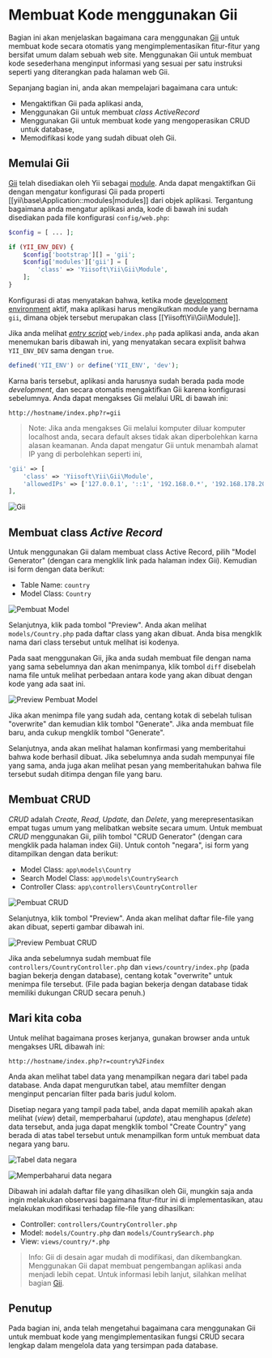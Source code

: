 Membuat Kode menggunakan Gii
========================

Bagian ini akan menjelaskan bagaimana cara menggunakan [Gii](https://github.com/yiisoft/yii2-gii/blob/master/docs/guide/README.md) untuk membuat kode secara otomatis
yang mengimplementasikan fitur-fitur yang bersifat umum dalam sebuah web site. Menggunakan Gii untuk membuat kode sesederhana menginput informasi yang sesuai per satu instruksi seperti yang diterangkan pada halaman web Gii.

Sepanjang bagian ini, anda akan mempelajari bagaimana cara untuk:

* Mengaktifkan Gii pada aplikasi anda,
* Menggunakan Gii untuk membuat _class ActiveRecord_
* Menggunakan Gii untuk membuat kode yang mengoperasikan CRUD untuk database,
* Memodifikasi kode yang sudah dibuat oleh Gii.


Memulai Gii <span id="starting-gii"></span>
------------

[Gii](https://github.com/yiisoft/yii2-gii/blob/master/docs/guide/README.md) telah disediakan oleh Yii sebagai [module](structure-modules.md). Anda dapat mengaktifkan Gii
dengan mengatur konfigurasi Gii pada properti [[yii\base\Application::modules|modules]] dari objek aplikasi. Tergantung bagaimana anda mengatur aplikasi anda, kode di bawah ini sudah disediakan pada file konfigurasi `config/web.php`:

```php
$config = [ ... ];

if (YII_ENV_DEV) {
    $config['bootstrap'][] = 'gii';
    $config['modules']['gii'] = [
        'class' => 'Yiisoft\Yii\Gii\Module',
    ];
}
```

Konfigurasi di atas menyatakan bahwa, ketika mode [development environment](concept-configurations.md#environment-constants) aktif,
maka aplikasi harus mengikutkan module yang bernama `gii`, dimana objek tersebut merupakan class [[Yiisoft\Yii\Gii\Module]].

Jika anda melihat [_entry script_](structure-entry-scripts.md) `web/index.php` pada aplikasi anda, anda akan
menemukan baris dibawah ini, yang menyatakan secara explisit bahwa `YII_ENV_DEV` sama dengan `true`.

```php
defined('YII_ENV') or define('YII_ENV', 'dev');
```

Karna baris tersebut, aplikasi anda harusnya sudah berada pada mode _development_, dan secara otomatis mengaktifkan Gii karena konfigurasi sebelumnya. Anda dapat mengakses Gii melalui URL di bawah ini:

```
http://hostname/index.php?r=gii
```

> Note: Jika anda mengakses Gii melalui komputer diluar komputer localhost anda, secara default akses tidak akan diperbolehkan
> karna alasan keamanan. Anda dapat mengatur Gii untuk menambah alamat IP yang di perbolehkan seperti ini,
>
```php
'gii' => [
    'class' => 'Yiisoft\Yii\Gii\Module',
    'allowedIPs' => ['127.0.0.1', '::1', '192.168.0.*', '192.168.178.20'] // adjust this to your needs
],
```

![Gii](images/start-gii.png)


Membuat class _Active Record_ <span id="generating-ar"></span>
---------------------------------

Untuk menggunakan Gii dalam membuat class Active Record, pilih "Model Generator" (dengan cara mengklik link pada halaman index Gii). Kemudian isi form dengan data berikut:

* Table Name: `country`
* Model Class: `Country`

![Pembuat Model](images/start-gii-model.png)

Selanjutnya, klik pada tombol "Preview". Anda akan melihat `models/Country.php` pada daftar class yang akan dibuat. Anda bisa mengklik nama dari class tersebut untuk melihat isi kodenya.

Pada saat menggunakan Gii, jika anda sudah membuat file dengan nama yang sama sebelumnya dan akan menimpanya, klik
tombol `diff` disebelah nama file untuk melihat perbedaan antara kode yang akan dibuat
dengan kode yang ada saat ini.

![Preview Pembuat Model](images/start-gii-model-preview.png)

Jika akan menimpa file yang sudah ada, centang kotak di sebelah tulisan "overwrite" dan kemudian klik tombol "Generate". Jika anda membuat file baru, anda cukup mengklik tombol "Generate".

Selanjutnya, anda akan melihat
halaman konfirmasi yang memberitahui bahwa kode berhasil dibuat. Jika sebelumnya anda sudah mempunyai file yang sama, anda juga akan melihat pesan yang memberitahukan bahwa file tersebut sudah ditimpa dengan file yang baru.


Membuat CRUD <span id="generating-crud"></span>
--------------------

_CRUD_ adalah _Create, Read, Update,_ dan _Delete_, yang merepresentasikan empat tugas umum yang melibatkan website secara umum. Untuk membuat _CRUD_ menggunakan Gii, pilih tombol "CRUD Generator" (dengan cara mengklik pada halaman index Gii). Untuk contoh "negara", isi form yang ditampilkan dengan data berikut:

* Model Class: `app\models\Country`
* Search Model Class: `app\models\CountrySearch`
* Controller Class: `app\controllers\CountryController`

![Pembuat CRUD](images/start-gii-crud.png)

Selanjutnya, klik tombol "Preview". Anda akan melihat daftar file-file yang akan dibuat, seperti gambar dibawah ini.

![Preview Pembuat CRUD](images/start-gii-crud-preview.png)

Jika anda sebelumnya sudah membuat file `controllers/CountryController.php` dan
`views/country/index.php` (pada bagian bekerja dengan database), centang kotak "overwrite" untuk menimpa file tersebut. (File pada bagian bekerja dengan database tidak memiliki dukungan CRUD secara penuh.)


Mari kita coba <span id="trying-it-out"></span>
-------------

Untuk melihat bagaimana proses kerjanya, gunakan browser anda untuk mengakses URL dibawah ini:

```
http://hostname/index.php?r=country%2Findex
```

Anda akan melihat tabel data yang menampilkan negara dari tabel pada database. Anda dapat mengurutkan tabel,
atau memfilter dengan menginput pencarian filter pada baris judul kolom.

Disetiap negara yang tampil pada tabel, anda dapat memilih apakah akan melihat (_view_) detail, memperbaharui (_update_), atau menghapus (_delete_) data tersebut,
anda juga dapat mengklik tombol "Create Country" yang berada di atas tabel tersebut untuk menampilkan form untuk membuat data negara yang baru.

![Tabel data negara](images/start-gii-country-grid.png)

![Memperbaharui data negara](images/start-gii-country-update.png)

Dibawah ini adalah daftar file yang dihasilkan oleh Gii, mungkin saja anda ingin melakukan observasi bagaimana fitur-fitur ini di implementasikan,
atau melakukan modifikasi terhadap file-file yang dihasilkan:

* Controller: `controllers/CountryController.php`
* Model: `models/Country.php` dan `models/CountrySearch.php`
* View: `views/country/*.php`

> Info: Gii di desain agar mudah di modifikasi, dan dikembangkan. Menggunakan Gii
  dapat membuat pengembangan aplikasi anda menjadi lebih cepat. Untuk informasi lebih lanjut, silahkan melihat
  bagian [Gii](https://github.com/yiisoft/yii2-gii/blob/master/docs/guide/README.md).


Penutup <span id="summary"></span>
-------

Pada bagian ini, anda telah mengetahui bagaimana cara menggunakan Gii untuk membuat kode yang mengimplementasikan
fungsi CRUD secara lengkap dalam mengelola data yang tersimpan pada database.
